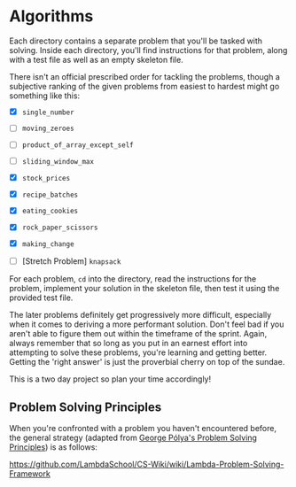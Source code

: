 # Algorithms

Each directory contains a separate problem that you'll be tasked with solving.  Inside each directory, you'll find instructions for that problem, along with a test file as well as an empty skeleton file. 

There isn't an official prescribed order for tackling the problems, though a subjective ranking of the given problems from easiest to hardest might go something like this:

- [X] `single_number`
- [ ] `moving_zeroes`
- [ ] `product_of_array_except_self`
- [ ] `sliding_window_max`
- [X] `stock_prices`
- [X] `recipe_batches`
- [X] `eating_cookies`
- [X] `rock_paper_scissors`
- [X] `making_change`
- [ ] [Stretch Problem] `knapsack`



For each problem, `cd` into the directory, read the instructions for the
problem, implement your solution in the skeleton file, then test it using the
provided test file.

The later problems definitely get progressively more difficult, especially when
it comes to deriving a more performant solution. Don't feel bad if you aren't
able to figure them out within the timeframe of the sprint. Again, always
remember that so long as you put in an earnest effort into attempting to solve
these problems, you're learning and getting better. Getting the 'right answer'
is just the proverbial cherry on top of the sundae.

This is a two day project so plan your time accordingly!

## Problem Solving Principles

When you're confronted with a problem you haven't encountered before, the
general strategy (adapted from [George Pólya's Problem Solving
Principles](https://en.wikipedia.org/wiki/How_to_Solve_It)) is as follows:

https://github.com/LambdaSchool/CS-Wiki/wiki/Lambda-Problem-Solving-Framework
